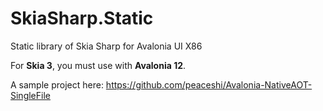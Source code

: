 # SkiaSharp.Static

Static library of Skia Sharp for Avalonia UI X86

For **Skia 3**, you must use with **Avalonia 12**.

A sample project here: <https://github.com/peaceshi/Avalonia-NativeAOT-SingleFile>
